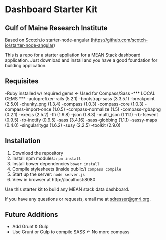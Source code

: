 # Dashboard Starter Kit
## Gulf of Maine Research Institute
Based on Scotch.io starter-node-angular (https://github.com/scotch-io/starter-node-angular)

This is a repo for a starter appliation for a MEAN Stack dashboard application. Just download and install and you have a good foundation for building application. 

## Requisites 
-Ruby installed w/ required gems <- Used for Compass/Sass
	-*** LOCAL GEMS ***
	-autoprefixer-rails (5.2.1)
	-bootstrap-sass (3.3.5.1)
	-breakpoint (2.5.0)
	-chunky_png (1.3.4)
	-compass (1.0.3)
	-compass-core (1.0.3)
	-compass-import-once (1.0.5)
	-compass-normalize (1.5)
	-compass-rgbapng (0.2.1)
	-execjs (2.5.2)
	-ffi (1.9.8)
	-json (1.8.3)
	-multi_json (1.11.1)
	-rb-fsevent (0.9.5)
	-rb-inotify (0.9.5)
	-sass (3.4.16)
	-sass-globbing (1.1.1)
	-sassy-maps (0.4.0)
	-singularitygs (1.6.2)
	-susy (2.2.5)
	-toolkit (2.9.0)


## Installation
1. Download the repository
2. Install npm modules: `npm install`
3. Install bower dependencies `bower install`
4. Compile stylesheets (inside public/) `compass compile`
5. Start up the server: `node server.js`
6. View in browser at http://localhost:8080

Use this starter kit to build any MEAN stack data dashboard.

If you have any questions or requests, email me at [sdresser@gmri.org](mailto:sdresser@gmri.org).

## Future Additions
- Add Grunt & Gulp
- Use Grunt or Gulp to compile SASS <- No more compass